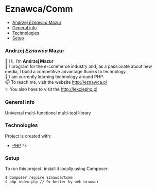 # Eznawca/Comm
* [Andrzej _Eznawca_ Mazur](#andrzej-eznawca-mazur)
* [General info](#general-info)
* [Technologies](#technologies)
* [Setup](#setup)

### Andrzej _Eznawca_ Mazur
👋 Hi, I’m **Andrzej Mazur**  
👀 I program for the e-commerce industry and, as a passionate about new media, I build a competitive advantage thanks to technology.  
🌱 I am currently learning technology around PHP.  
📫 To reach me, visit the website http://eznawca.pl  
✨ You also have to visit the http://lekcjephp.pl

### General info
Universal multi-functional multi-tool library

### Technologies
Project is created with:
* [PHP](https://www.php.net/) ^7.

### Setup
To run this project, install it locally using Composer:

```
$ Composer require Eznawca/Comm
$ php index.php // Or better by web browser
```
